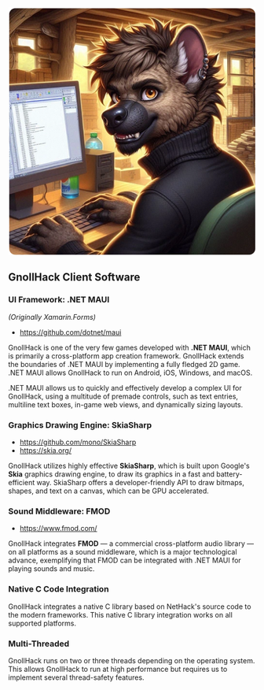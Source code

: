 ![techological-features](/uploads/Technological%20Features/techological-features.webp)

## GnollHack Client Software

### UI Framework: .NET MAUI

_(Originally Xamarin.Forms)_

- https://github.com/dotnet/maui

GnollHack is one of the very few games developed with **.NET MAUI**, which is primarily a cross-platform app creation framework. GnollHack extends the boundaries of .NET MAUI by implementing a fully fledged 2D game. .NET MAUI allows GnollHack to run on Android, iOS, Windows, and macOS.

.NET MAUI allows us to quickly and effectively develop a complex UI for GnollHack, using a multitude of premade controls, such as text entries, multiline text boxes, in-game web views, and dynamically sizing layouts.

### Graphics Drawing Engine: SkiaSharp

- https://github.com/mono/SkiaSharp
- https://skia.org/

GnollHack utilizes highly effective **SkiaSharp**, which is built upon Google's **Skia** graphics drawing engine, to draw its graphics in a fast and battery-efficient way. SkiaSharp offers a developer-friendly API to draw bitmaps, shapes, and text on a canvas, which can be GPU accelerated.

### Sound Middleware: FMOD

- https://www.fmod.com/

GnollHack integrates **FMOD** — a commercial cross-platform audio library — on all platforms as a sound middleware, which is a major technological advance, exemplifying that FMOD can be integrated with .NET MAUI for playing sounds and music.

### Native C Code Integration

GnollHack integrates a native C library based on NetHack's source code to the modern frameworks. This native C library integration works on all supported platforms.

### Multi-Threaded

GnollHack runs on two or three threads depending on the operating system. This allows GnollHack to run at high performance but requires us to implement several thread-safety features.